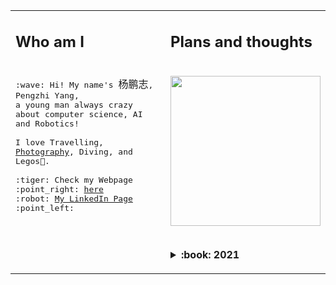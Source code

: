 <table align="center"><tr><tr>
<td valign="top" width="50%">

<p align="center">
  
  ## Who am I <br>
  <br>
  <samp>
    :wave: Hi! My name's <font face="楷体">杨鹏志</font>, Pengzhi Yang, 
    <br> a young man always crazy about computer science, AI and Robotics! <br><br>
    I love Travelling, <a href="https://500px.com/p/Y_Marcus?view=photos">Photography</a>, Diving, and Legos🧱. <br><br>
    :tiger: Check my Webpage :point_right: <a href="https://pengzhi1998.com/#about">here</a><br>
    :robot: <a href="https://www.linkedin.com/in/%E9%B9%8F%E5%BF%97-%E6%9D%A8-751a67181/">My LinkedIn Page</a> :point_left:
  </samp>
</p>
</td>
<td valign="top" width="50%">

<p align="center">
  
  ## Plans and thoughts <br>
  <br><img src="https://i.imgur.com/BnWJI6O.gif" width="240px" align="center"><br><br>
  <details>
    <summary><b>:book: 2021 </b></summary>
    This has been a difficult year for everyone and for me. But still a long way to go, still full of hope and enthusiasm, and still working on the amazing         projects!<br>
    Feel free to contact me if you have any question about my projects or if you are curious about me! 😄
  </details>
  </p>
</td></tr></table>
  

